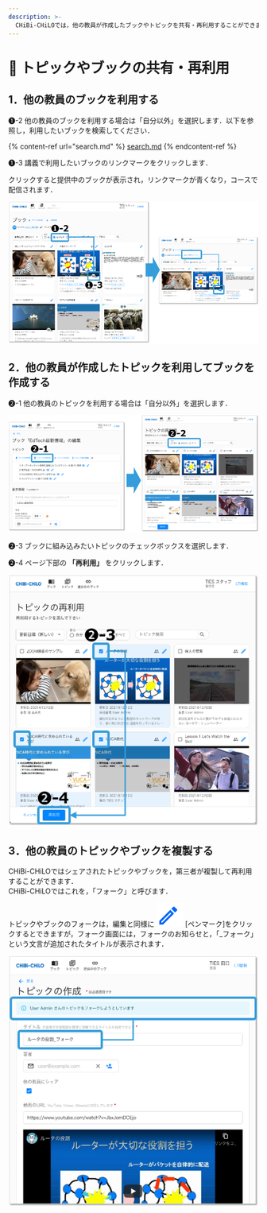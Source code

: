 ```yaml
---
description: >-
  CHiBi-CHiLOでは，他の教員が作成したブックやトピックを共有・再利用することができます．ただし，トピックやブックを作成した教員が，元のトピックやブックを変更・削除すると，再利用先のトピックやブックも変更・削除されます．また，シェアを停止すると見えなくなります．
---
```


# 🌿 トピックやブックの共有・再利用

## 1．他の教員のブックを利用する

❶-2 他の教員のブックを利用する場合は「自分以外」を選択します．以下を参照し，利用したいブックを検索してください．

{% content-ref url="search.md" %}
[search.md](search.md)
{% endcontent-ref %}

❶-3 講義で利用したいブックのリンクマークをクリックします．

クリックすると提供中のブックが表示され，リンクマークが青くなり，コースで配信されます．

![](<../.gitbook/assets/image (422).png>)



## 2．他の教員が作成したトピックを利用してブックを作成する

❷-1  他の教員のトピックを利用する場合は「自分以外」を選択します．

![](<../.gitbook/assets/image (289).png>)

❷-3 ブックに組み込みたいトピックのチェックボックスを選択します．

❷-4 ページ下部の **「再利用」** をクリックします．

![](<../.gitbook/assets/image (218).png>)

## 3．他の教員のトピックやブックを複製する

CHiBi-CHiLOではシェアされたトピックやブックを，第三者が複製して再利用することができます．\
CHiBi-CHiLOではこれを，「フォーク」と呼びます．

トピックやブックのフォークは，編集と同様に ![](<../.gitbook/assets/image (49).png>) \[ペンマーク]をクリックするとできますが，フォーク画面には，フォークのお知らせと，「\_フォーク」という文言が追加されたタイトルが表示されます．

![](<../.gitbook/assets/image (144).png>)
